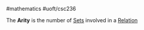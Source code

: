 #mathematics 
#uoft/csc236 

The **Arity** is the number of [Sets](../../Math/MAT223%20Notes/Set.md) involved in a [Relation](Relation.md) 